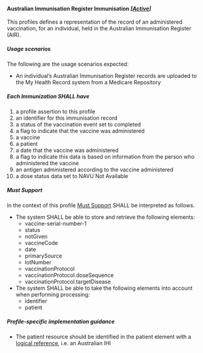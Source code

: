 #### Australian Immunisation Register Immunisation *[[Active](http://hl7.org/fhir/stu3/valueset-publication-status.html)]*

This profiles defines a representation of the record of an administered vaccination, for an individual, held in the Australian Immunisation Register (AIR).

##### **Usage scenarios**
The following are the usage scenarios expected:
* An individual’s Australian Immunisation Register records are uploaded to the My Health Record system from a Medicare Repository

##### **Each Immunization SHALL have**
1. a profile assertion to this profile
1. an identifier for this immunisation record
1. a status of the vaccination event set to completed
1. a flag to indicate that the vaccine was administered
1. a vaccine
1. a patient
1. a date that the vaccine was administered 
1. a flag to indicate this data is based on information from the person who administered the vaccine
1. an antigen administered according to the vaccine administered
1. a dose status data set to NAVU Not Available 

##### **Must Support**
In the context of this profile [Must Support](http://hl7.org/fhir/STU3/conformance-rules.html#mustSupport) SHALL be interpreted as follows.
* The system SHALL be able to store and retrieve the following elements:
   * vaccine-serial-number-1
   * status
   * notGiven
   * vaccineCode
   * date
   * primarySource
   * lotNumber
   * vaccinationProtocol
   * vaccinationProtocol.doseSequence
   * vaccinationProtocol.targetDisease
* The system SHALL be able to take the following elements into account when performing processing:
    * identifier
    * patient

##### **Profile-specific implementation guidance**
* The patient resource should be identified in the patient element with a [logical reference](https://www.hl7.org/fhir/STU3/references.html#logical), i.e. an Australian IHI


